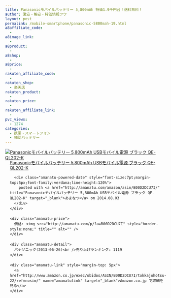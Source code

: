 ```yaml
---
title: Panasonicモバイルバッテリー 5,800mAh 特価1.9千円台！送料無料！
author: 激安・格安・特価情報ツウ
layout: post
permalink: /mobile-smartphone/panasonic-5800mah-19.html
a8affiliate_code:
  - 
a8image_link:
  - 
a8product:
  - 
a8shop:
  - 
a8price:
  - 
rakuten_affiliate_code:
  - 
rakuten_shop:
  - 楽天店
rakuten_product:
  - 
rakuten_price:
  - 
rakuten_affiliate_link:
  - 
pvc_views:
  - 1274
categories:
  - 携帯・スマートフォン
  - 補助バッテリー
---
```

<div class="amanatu-box" style="margin-bottom:0px;">
  <div class="amanatu-image" style="float:left;">
    <a href="http://www.amazon.co.jp/exec/obidos/ASIN/B00D2DCU7I/tokkajohotsu-22/ref=nosim/" name="amanatulink" target="_blank"><img src="http://i1.wp.com/ecx.images-amazon.com/images/I/31BsuUfssmL._SL160_.jpg?w=546" alt="Panasonicモバイルバッテリー 5,800mAh USBモバイル電源 ブラック QE-QL202-K" style="border: none;" data-recalc-dims="1" /></a>
  </div>
  
  <div class="amanatu-info" style="float:left;margin-left:15px;line-height:120%">
    <div class="amanatu-name" style="margin-bottom:10px;line-height:120%">
      <a href="http://www.amazon.co.jp/exec/obidos/ASIN/B00D2DCU7I/tokkajohotsu-22/ref=nosim/" name="amanatulink" target="_blank">Panasonicモバイルバッテリー 5,800mAh USBモバイル電源 ブラック QE-QL202-K</a> 
      
      <div class="amanatu-powered-date" style="font-size:7pt;margin-top:5px;font-family:verdana;line-height:120%">
        posted with <a href="http://amanatu.com/amazon/asin/B00D2DCU7I/" title="Panasonicモバイルバッテリー 5,800mAh USBモバイル電源 ブラック QE-QL202-K" target="_blank">あまなつ</a> on 2014.08.03
      </div>
    </div>
    
    <div class="amanatu-price">
      価格: <img src="http://amanatu.com/p/?a=B00D2DCU7I" style="border-style:none;" title="" alt="" />
    </div>
    
    <div class="amanatu-detail">
      パナソニック(2013-06-26)<br />売り上げランキング: 1119
    </div>
    
    <div class="amanatu-link" style="margin-top: 5px">
      <a href="http://www.amazon.co.jp/exec/obidos/ASIN/B00D2DCU7I/tokkajohotsu-22/ref=nosim/" name="amanatulink" target="_blank">Amazon.co.jp で詳細を見る</a>
    </div>
  </div>
  
  <div class="amanatu-footer" style="clear: left">
  </div>
</div>